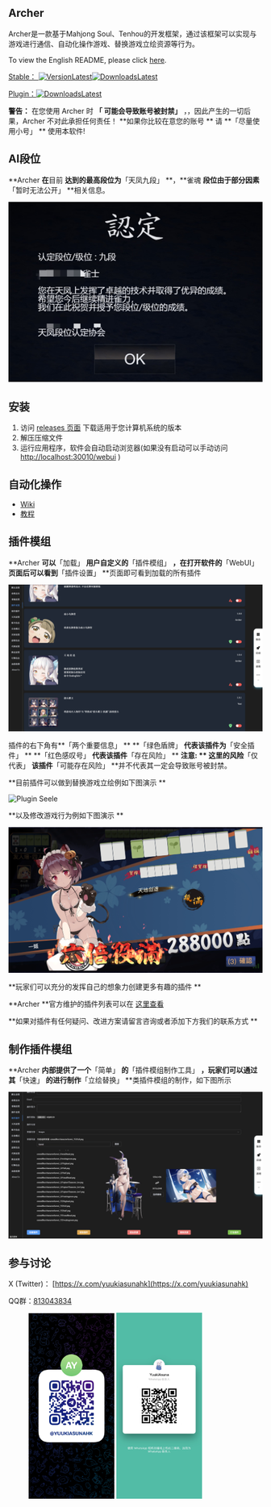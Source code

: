 ## Archer

Archer是一款基于Mahjong Soul、Tenhou的开发框架，通过该框架可以实现与游戏进行通信、自动化操作游戏、替换游戏立绘资源等行为。

To view the English README, please click [here](./README_EN.md).

[Stable： ![VersionLatest](https://img.shields.io/github/release/moxcomic/archer.svg)![DownloadsLatest](https://img.shields.io/github/downloads/moxcomic/archer/latest/total.svg)](https://github.com/moxcomic/archer/releases/latest)

[Plugin：![DownloadsLatest](https://img.shields.io/github/downloads/moxcomic/archer/plugin/total.svg)](https://github.com/moxcomic/archer/releases/plugin)

**警告：** 在您使用 Archer 时 **「 可能会导致账号被封禁」** ，，因此产生的一切后果，Archer 不对此承担任何责任！
**如果你比较在意您的账号 ** 请 **「尽量使用小号」 ** 使用本软件!

## AI段位

**Archer **在**目前 **达到的最高段位为**「天凤九段」 **，**雀魂 **段位由于部分因素**「暂时无法公开」 **相关信息。

![rank_9_dan](./rank_9_dan.jpg)

## 安装

1. 访问 [releases 页面](https://github.com/moxcomic/archer/releases/latest) 下载适用于您计算机系统的版本
2. 解压压缩文件
3. 运行应用程序，软件会自动启动浏览器(如果没有启动可以手动访问 [http://localhost:30010/webui](http://localhost:30010/webui) )

## 自动化操作

- [Wiki](https://github.com/moxcomic/archer/wiki)
- [教程](https://github.com/moxcomic/archer/blob/main/lesson/Navigation.md)

## 插件模组
**Archer **可以**「加载」 **用户自定义的**「插件模组」 **，在打开软件的**「WebUI」 **页面后可以看到**「插件设置」 **页面即可看到加载的所有插件

![Plugin Setting](./plugin_setting.png)

插件的右下角有**「两个重要信息」 **
**「绿色盾牌」 **代表该插件为**「安全插件」 **
**「红色感叹号」 **代表该插件**「存在风险」 **
**注意: ** 这里的风险**「仅代表」 **该插件**「可能存在风险」 **并不代表其一定会导致账号被封禁。

**目前插件可以做到替换游戏立绘例如下图演示 **

![Plugin Seele](./plugin_seele.png)

**以及修改游戏行为例如下图演示 **

![Plugin EndingEdit](./plugin_ending_edit.png)

**玩家们可以充分的发挥自己的想象力创建更多有趣的插件 **

**Archer **官方维护的插件列表可以在 [这里查看](https://github.com/moxcomic/archer/releases/tag/plugin)

**如果对插件有任何疑问、改进方案请留言咨询或者添加下方我们的联系方式 **

## 制作插件模组

**Archer **内部提供了一个**「简单」 **的**「插件模组制作工具」 **，玩家们可以通过其**「快速」 **的进行制作**「立绘替换」 **类插件模组的制作，如下图所示

![Plugin Make](./plugin_make.png)

## 参与讨论

X (Twitter)： [https://x.com/yuukiasunahk](https://x.com/yuukiasunahk)

QQ群：[813043834](http://qm.qq.com/cgi-bin/qm/qr?_wv=1027&k=lpj-aL7OUe2vy5rSo13Pb-L5nPpLn1SQ&authKey=tlxLDUf6SOkh%2BJtfmgzYW9Ff0oScjghCKMLNRlLUuo1HKBZOk%2BHlfiVi9d05n2LX&noverify=0&group_code=813043834)

<figure class="two">
    <img src="./telegram.jpg" width=170>
    <img src="./whatsapp.jpg" width=170>
</figure>
